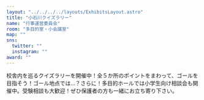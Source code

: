 ```yaml
---
layout: "../../../../layouts/ExhibitsLayout.astro"
title: "小石川クイズラリー"
name: "行事運営委員会"
room: "多目的室・小会議室"
map: ""
sns:
  twitter: ""
  instagram: ""
award: ""
---
```


校舎内を巡るクイズラリーを開催中！全５か所のポイントをまわって、ゴールを目指そう！ゴール地点では…？さらに！多目的ホールでは小学生向け相談会も開催中。受験相談も大歓迎！ぜひ保護者の方も一緒にお立ち寄り下さい。
